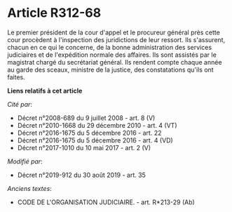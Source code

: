 # Article R312-68

Le premier président de la cour d'appel et le procureur général près cette cour procèdent à l'inspection des juridictions de
leur ressort. Ils s'assurent, chacun en ce qui le concerne, de la bonne administration des services judiciaires et de
l'expédition normale des affaires. Ils sont assistés par le magistrat chargé du secrétariat général. Ils rendent compte
chaque année au garde des sceaux, ministre de la justice, des constatations qu'ils ont faites.

**Liens relatifs à cet article**

_Cité par_:

  - Décret n°2008-689 du 9 juillet 2008 - art. 8 (V)
  - Décret n°2010-1668 du 29 décembre 2010 - art. 4 (VT)
  - Décret n°2016-1675 du 5 décembre 2016 - art. 22
  - Décret n°2016-1675 du 5 décembre 2016 - art. 4 (VD)
  - Décret n°2017-1010 du 10 mai 2017 - art. 2 (V)

_Modifié par_:

  - Décret n°2019-912 du 30 août 2019 - art. 35

_Anciens textes_:

  - CODE DE L'ORGANISATION JUDICIAIRE. - art. R*213-29 (Ab)
